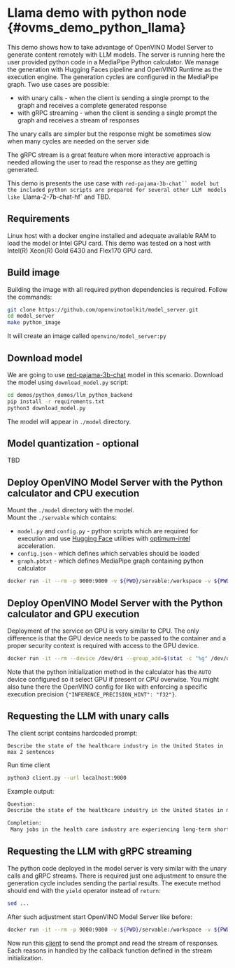 # Llama demo with python node {#ovms_demo_python_llama}

This demo shows how to take advantage of OpenVINO Model Server to generate content remotely with LLM models. 
The server is running here the user provided python code in a MediaPipe Python calculator. We manage the generation with Hugging Faces pipeline and OpenVINO Runtime as the execution engine.
The generation cycles are configured in the MediaPipe graph. Two use cases are possible:
- with unary calls - when the client is sending a single prompt to the graph and receives a complete generated response
- with gRPC streaming - when the client is sending a single prompt the graph and receives a stream of responses

The unary calls are simpler but the response might be sometimes slow when many cycles are needed on the server side

The gRPC stream is a great feature when more interactive approach is needed allowing the user to read the response as they are getting generated.

This demo is presents the use case with `red-pajama-3b-chat`` model but the included python scripts are prepared for several other LLM  models like `Llama-2-7b-chat-hf` and TBD.

## Requirements

Linux host with a docker engine installed and adequate available RAM to load the model or Intel GPU card.
This demo was tested on a host with Intel(R) Xeon(R) Gold 6430 and Flex170 GPU card.

## Build image

Building the image with all required python dependencies is required. Follow the commands:

```bash
git clone https://github.com/openvinotoolkit/model_server.git
cd model_server
make python_image
```
It will create an image called `openvino/model_server:py`

## Download model

We are going to use [red-pajama-3b-chat](https://huggingface.co/togethercomputer/RedPajama-INCITE-Chat-3B-v1) model in this scenario.
Download the model using `download_model.py` script:

```bash
cd demos/python_demos/llm_python_backend
pip install -r requirements.txt
python3 download_model.py
```
The model will appear in `./model` directory.

## Model quantization - optional
TBD

## Deploy OpenVINO Model Server with the Python calculator and CPU execution

Mount the `./model` directory with the model.  
Mount the `./servable` which contains:
- `model.py` and `config.py` - python scripts which are required for execution and use [Hugging Face](https://huggingface.co/) utilities with [optimum-intel](https://github.com/huggingface/optimum-intel) acceleration.
- `config.json` - which defines which servables should be loaded
- `graph.pbtxt` - which defines MediaPipe graph containing python calculator

```bash
docker run -it --rm -p 9000:9000 -v ${PWD}/servable:/workspace -v ${PWD}/model:/model openvino/model_server:py --config_path /workspace/config.json --port 9000
```

## Deploy OpenVINO Model Server with the Python calculator and GPU execution

Deployment of the service on GPU is very similar to CPU. The only difference is that the GPU device needs to be passed to the container and a proper security context is required with access to the GPU device.

```bash
docker run -it --rm --device /dev/dri --group_add=$(stat -c "%g" /dev/dri/render*) -u $(id -u) -p 9000:9000 -v ${PWD}/servable:/workspace -v ${PWD}/model:/model openvino/model_server:py --config_path /workspace/config.json --port 9000
```
Note that the python initialization method in the calculator has the `AUTO` device configured so it select GPU if present or CPU overwise.
You might also tune there the OpenVINO config for like with enforcing a specific execution precision `{"INFERENCE_PRECISION_HINT": "f32"}`.


## Requesting the LLM with unary calls

The client script contains hardcoded prompt:
```
Describe the state of the healthcare industry in the United States in max 2 sentences
```

Run time client
```bash
python3 client.py --url localhost:9000
```

Example output:
```bash
Question:
Describe the state of the healthcare industry in the United States in max 2 sentences

Completion:
 Many jobs in the health care industry are experiencing long-term shortages due to a lack of workers, while other areas face overwhelming stress and strain.  Due to COVID-19 many more people look for quality medical services closer to home so hospitals have seen record levels of admissions over the last year.
```

## Requesting the LLM with gRPC streaming

The python code deployed in the model server is very similar with the unary calls and gRPC streams. There is required just one adjustment to ensure the generation cycle includes sending the partial results.
The execute method should end with the `yield` operator instead of `return`:

```bash
sed ...
```

After such adjustment start OpenVINO Model Server like before:
```bash
docker run -it --rm -p 9000:9000 -v ${PWD}/servable:/workspace -v ${PWD}/model:/model openvino/model_server:py --config_path /workspace/config.json --port 9000
```

Now run this [client](stream_client.py) to send the prompt and read the stream of responses. Each reasons in handled by the callback function defined in the stream initialization.

